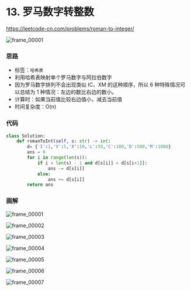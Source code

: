 # 13. 罗马数字转整数

https://leetcode-cn.com/problems/roman-to-integer/

![frame_00001](https://deppwang.oss-cn-beijing.aliyuncs.com/blog/2019-12-22-020828.jpg)

### 思路

- 标签：`哈希表`
- 利用哈希表映射单个罗马数字与阿拉伯数字
- 因为罗马数字排列不会出现类似 IC、XM 的这种顺序，所以 6 种特殊情况可以总结为 1 种情况：左边的数比右边的数小。
- 计算时：如果当前值比较右边值小，减去当前值
- 时间复杂度：O(n)

### 代码

```Python
class Solution:
    def romanToInt(self, s: str) -> int:
        d= {'I':1,'V':5,'X':10,'L':50,'C':100,'D':500,'M':1000}
        ans = 0
        for i in range(len(s)):
            if i < len(s) - 1 and d[s[i]] < d[s[i+1]]:
                ans -= d[s[i]]
            else:
                ans += d[s[i]]
        return ans
```

### 画解

![frame_00001](https://deppwang.oss-cn-beijing.aliyuncs.com/blog/2019-12-22-020831.jpg)

![frame_00002](https://deppwang.oss-cn-beijing.aliyuncs.com/blog/2019-12-22-020833.jpg)

![frame_00003](https://deppwang.oss-cn-beijing.aliyuncs.com/blog/2019-12-22-020838.jpg)

![frame_00004](https://deppwang.oss-cn-beijing.aliyuncs.com/blog/2019-12-22-020840.jpg)

![frame_00005](https://deppwang.oss-cn-beijing.aliyuncs.com/blog/2019-12-22-020841.jpg)

![frame_00006](https://deppwang.oss-cn-beijing.aliyuncs.com/blog/2019-12-22-020844.jpg)

![frame_00007](https://deppwang.oss-cn-beijing.aliyuncs.com/blog/2019-12-22-020847.jpg)


